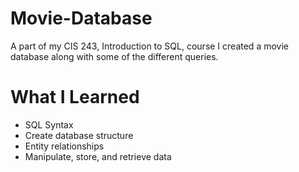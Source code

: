 # Movie-Database

A part of my CIS 243, Introduction to SQL, course I created a movie database along with some of the different queries.

# What I Learned

- SQL Syntax
- Create database structure
- Entity relationships
- Manipulate, store, and retrieve data
